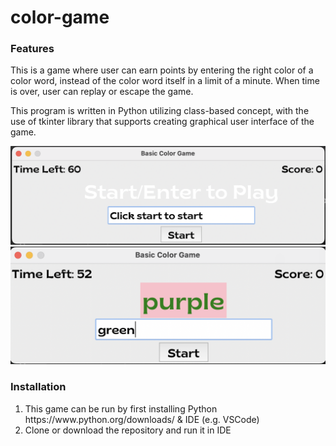 # color-game

<h3>Features</h3>
<p>This is a game where user can earn points by entering the right color of a color word, instead of the color word itself in a limit of a minute. When time is over, user can replay or escape the game.</p>
<p>This program is written in Python utilizing class-based concept, with the use of tkinter library that supports creating graphical user interface of the game.</p>
<img src="https://github.com/in-mai-space/color-game/blob/1ac8d67fd857aa2e4a95de20a9f4061289d87082/image/Image%201.png"/>
<img src="https://github.com/in-mai-space/color-game/blob/main/image/Image%202.png?raw=true">

<h3>Installation</h3>
<ol>
  <li>This game can be run by first installing Python https://www.python.org/downloads/ & IDE (e.g. VSCode)</li>
  <li>Clone or download the repository and run it in IDE</li>
</o>


